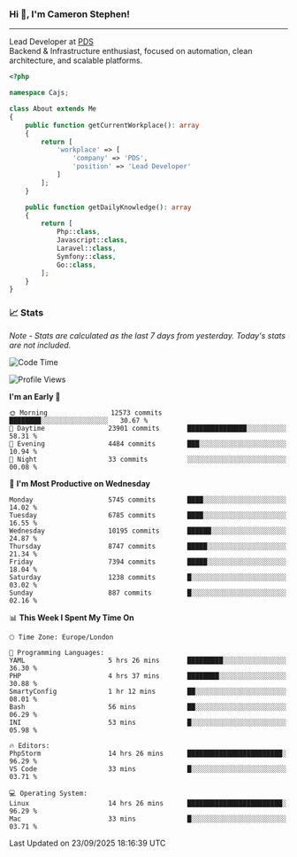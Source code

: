 ### Hi 👋, I'm Cameron Stephen!

---

Lead Developer at [PDS](https://prindatasolutions.co.uk)  
Backend & Infrastructure enthusiast, focused on automation, clean architecture, and scalable platforms.


```php
<?php

namespace Cajs;

class About extends Me
{
    public function getCurrentWorkplace(): array
    {
        return [
            'workplace' => [
                'company' => 'PDS',
                'position' => 'Lead Developer'
            ]
        ];
    }

    public function getDailyKnowledge(): array
    {
        return [
            Php::class,
            Javascript::class,
            Laravel::class,
            Symfony::class,
            Go::class,
        ];
    }
}
```

### 📈 Stats
<p><em>Note - Stats are calculated as the last 7 days from yesterday. Today's stats are not included.</em></p>


<!--START_SECTION:waka-->
![Code Time](http://img.shields.io/badge/Code%20Time-4%2C720%20hrs%2054%20mins-blue)

![Profile Views](http://img.shields.io/badge/Profile%20Views-0-blue)

**I'm an Early 🐤** 

```text
🌞 Morning                12573 commits       ████████░░░░░░░░░░░░░░░░░   30.67 % 
🌆 Daytime                23901 commits       ███████████████░░░░░░░░░░   58.31 % 
🌃 Evening                4484 commits        ███░░░░░░░░░░░░░░░░░░░░░░   10.94 % 
🌙 Night                  33 commits          ░░░░░░░░░░░░░░░░░░░░░░░░░   00.08 % 
```
📅 **I'm Most Productive on Wednesday** 

```text
Monday                   5745 commits        ████░░░░░░░░░░░░░░░░░░░░░   14.02 % 
Tuesday                  6785 commits        ████░░░░░░░░░░░░░░░░░░░░░   16.55 % 
Wednesday                10195 commits       ██████░░░░░░░░░░░░░░░░░░░   24.87 % 
Thursday                 8747 commits        █████░░░░░░░░░░░░░░░░░░░░   21.34 % 
Friday                   7394 commits        █████░░░░░░░░░░░░░░░░░░░░   18.04 % 
Saturday                 1238 commits        █░░░░░░░░░░░░░░░░░░░░░░░░   03.02 % 
Sunday                   887 commits         █░░░░░░░░░░░░░░░░░░░░░░░░   02.16 % 
```


📊 **This Week I Spent My Time On** 

```text
🕑︎ Time Zone: Europe/London

💬 Programming Languages: 
YAML                     5 hrs 26 mins       █████████░░░░░░░░░░░░░░░░   36.30 % 
PHP                      4 hrs 37 mins       ████████░░░░░░░░░░░░░░░░░   30.88 % 
SmartyConfig             1 hr 12 mins        ██░░░░░░░░░░░░░░░░░░░░░░░   08.01 % 
Bash                     56 mins             ██░░░░░░░░░░░░░░░░░░░░░░░   06.29 % 
INI                      53 mins             █░░░░░░░░░░░░░░░░░░░░░░░░   05.98 % 

🔥 Editors: 
PhpStorm                 14 hrs 26 mins      ████████████████████████░   96.29 % 
VS Code                  33 mins             █░░░░░░░░░░░░░░░░░░░░░░░░   03.71 % 

💻 Operating System: 
Linux                    14 hrs 26 mins      ████████████████████████░   96.29 % 
Mac                      33 mins             █░░░░░░░░░░░░░░░░░░░░░░░░   03.71 % 
```


 Last Updated on 23/09/2025 18:16:39 UTC
<!--END_SECTION:waka-->
